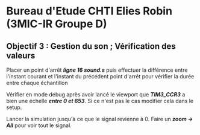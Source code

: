 # Bureau d'Etude CHTI Elies Robin (3MIC-IR Groupe D)
## Objectif 3 : Gestion du son ; Vérification des valeurs

Placer un point d'arrêt ***ligne 16 sound.s*** puis effectuer la différence entre l'instant courant et l'instant du précédent point d'arrêt pour vérifier la durée entre chaque échantillon

Vérifier en mode debug après avoir lancé le viewport que ***TIM3_CCR3*** a bien une échelle ***entre 0 et 653***. Si ce n'est pas le cas modifier cela dans le setup.

Lancer la simulation jusqu'à ce que le signal revienne à 0. Faire un ***zoom -> All*** pour voir tout le signal.
